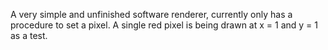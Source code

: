 A very simple and unfinished software renderer, currently only has a procedure to set a pixel. A single red pixel is being drawn at x = 1 and y = 1 as a test.
